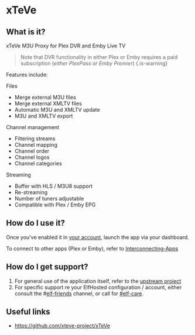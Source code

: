 # xTeVe



## What is it?

xTeVe M3U Proxy for Plex DVR and Emby Live TV

> Note that DVR functionality in either Plex or Emby requires a paid subscription (*either PlexPass or Emby Premier*)
{.is-warning}


Features include:

Files

- Merge external M3U files
- Merge external XMLTV files
- Automatic M3U and XMLTV update
- M3U and XMLTV export

Channel management

- Filtering streams
- Channel mapping
- Channel order
- Channel logos
- Channel categories

Streaming

- Buffer with HLS / M3U8 support
- Re-streaming
- Number of tuners adjustable
- Compatible with Plex / Emby EPG


## How do I use it?

Once you've enabled it in [your account](https://elfhosted.com/tenant/apps/0), launch the app via your dashboard. 

To connect to other apps (Plex or Emby), refer to [Interconnecting-Apps](https://wiki.elfhosted.com/Reference/Interconnecting-Apps#xteve)
  

## How do I get support?

1. For general use of the application itself, refer to the [upstream project](https://github.com/xteve-project/xTeVe)
2. For specific support re your ElfHosted configuration / account, either consult the #[elf-friends](https://discord.com/channels/396055506072109067/1118645576884572303) channel, or call for [#elf-care](https://discord.com/channels/396055506072109067/1119478614287712337).

## Useful links

* https://github.com/xteve-project/xTeVe